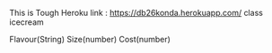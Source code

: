 This is Tough
Heroku link : https://db26konda.herokuapp.com/
class icecream

Flavour(String) Size(number) Cost(number)
